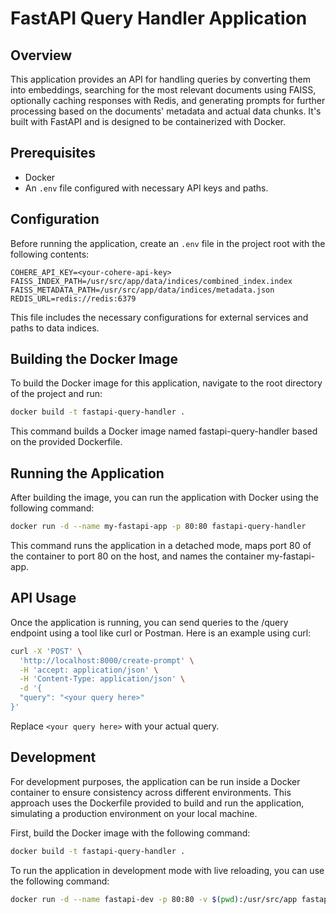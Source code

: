 # FastAPI Query Handler Application

## Overview

This application provides an API for handling queries by converting them into embeddings, searching for the most relevant documents using FAISS, optionally caching responses with Redis, and generating prompts for further processing based on the documents' metadata and actual data chunks. It's built with FastAPI and is designed to be containerized with Docker.

## Prerequisites

- Docker
- An `.env` file configured with necessary API keys and paths.

## Configuration

Before running the application, create an `.env` file in the project root with the following contents:

```env
COHERE_API_KEY=<your-cohere-api-key>
FAISS_INDEX_PATH=/usr/src/app/data/indices/combined_index.index
FAISS_METADATA_PATH=/usr/src/app/data/indices/metadata.json
REDIS_URL=redis://redis:6379
```
This file includes the necessary configurations for external services and paths to data indices.

## Building the Docker Image

To build the Docker image for this application, navigate to the root directory of the project and run:

```sh
docker build -t fastapi-query-handler .
```

This command builds a Docker image named fastapi-query-handler based on the provided Dockerfile.

## Running the Application

After building the image, you can run the application with Docker using the following command:

```sh
docker run -d --name my-fastapi-app -p 80:80 fastapi-query-handler
```

This command runs the application in a detached mode, maps port 80 of the container to port 80 on the host, and names the container my-fastapi-app.

## API Usage

Once the application is running, you can send queries to the /query endpoint using a tool like curl or Postman. Here is an example using curl:

```sh
curl -X 'POST' \
  'http://localhost:8000/create-prompt' \
  -H 'accept: application/json' \
  -H 'Content-Type: application/json' \
  -d '{
  "query": "<your query here>"
}'
```

Replace `<your query here>` with your actual query.

## Development

For development purposes, the application can be run inside a Docker container to ensure consistency across different environments. This approach uses the Dockerfile provided to build and run the application, simulating a production environment on your local machine.

First, build the Docker image with the following command:

```sh
docker build -t fastapi-query-handler .
```

To run the application in development mode with live reloading, you can use the following command:

```sh
docker run -d --name fastapi-dev -p 80:80 -v $(pwd):/usr/src/app fastapi-query-handler uvicorn src.main:app --reload --host 0.0.0.0 --port 80
```



